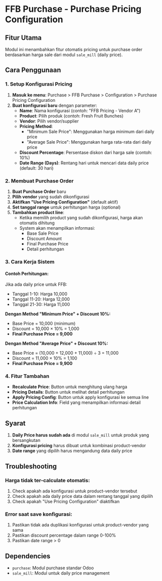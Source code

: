 # FFB Purchase - Purchase Pricing Configuration

## Fitur Utama

Modul ini menambahkan fitur otomatis pricing untuk purchase order berdasarkan harga sale dari modul `sale_mill` (daily price).

## Cara Penggunaan

### 1. Setup Konfigurasi Pricing

1. **Masuk ke menu**: Purchase > FFB Purchase > Configuration > Purchase Pricing Configuration
2. **Buat konfigurasi baru** dengan parameter:
   - **Name**: Nama konfigurasi (contoh: "FFB Pricing - Vendor A")
   - **Product**: Pilih produk (contoh: Fresh Fruit Bunches)
   - **Vendor**: Pilih vendor/supplier
   - **Pricing Method**: 
     - "Minimum Sale Price": Menggunakan harga minimum dari daily price
     - "Average Sale Price": Menggunakan harga rata-rata dari daily price
   - **Discount Percentage**: Persentase diskon dari harga sale (contoh: 10%)
   - **Date Range (Days)**: Rentang hari untuk mencari data daily price (default: 30 hari)

### 2. Membuat Purchase Order

1. **Buat Purchase Order** baru
2. **Pilih vendor** yang sudah dikonfigurasi
3. **Aktifkan "Use Pricing Configuration"** (default aktif)
4. **Set tanggal range** untuk perhitungan harga (optional)
5. **Tambahkan product line**:
   - Ketika memilih product yang sudah dikonfigurasi, harga akan otomatis dihitung
   - System akan menampilkan informasi:
     - Base Sale Price
     - Discount Amount  
     - Final Purchase Price
     - Detail perhitungan

### 3. Cara Kerja Sistem

#### Contoh Perhitungan:
Jika ada daily price untuk FFB:
- Tanggal 1-10: Harga 10,000
- Tanggal 11-20: Harga 12,000  
- Tanggal 21-30: Harga 11,000

**Dengan Method "Minimum Price" + Discount 10%:**
- Base Price = 10,000 (minimum)
- Discount = 10,000 × 10% = 1,000
- **Final Purchase Price = 9,000**

**Dengan Method "Average Price" + Discount 10%:**
- Base Price = (10,000 + 12,000 + 11,000) ÷ 3 = 11,000
- Discount = 11,000 × 10% = 1,100  
- **Final Purchase Price = 9,900**

### 4. Fitur Tambahan

- **Recalculate Price**: Button untuk menghitung ulang harga
- **Pricing Details**: Button untuk melihat detail perhitungan
- **Apply Pricing Config**: Button untuk apply konfigurasi ke semua line
- **Price Calculation Info**: Field yang menampilkan informasi detail perhitungan

## Syarat

1. **Daily Price harus sudah ada** di modul `sale_mill` untuk produk yang bersangkutan
2. **Konfigurasi pricing** harus dibuat untuk kombinasi product-vendor
3. **Date range** yang dipilih harus mengandung data daily price

## Troubleshooting

### Harga tidak ter-calculate otomatis:
1. Check apakah ada konfigurasi untuk product-vendor tersebut
2. Check apakah ada daily price data dalam rentang tanggal yang dipilih
3. Check apakah "Use Pricing Configuration" diaktifkan

### Error saat save konfigurasi:
1. Pastikan tidak ada duplikasi konfigurasi untuk product-vendor yang sama
2. Pastikan discount percentage dalam range 0-100%
3. Pastikan date range > 0

## Dependencies

- `purchase`: Modul purchase standar Odoo
- `sale_mill`: Modul untuk daily price management
